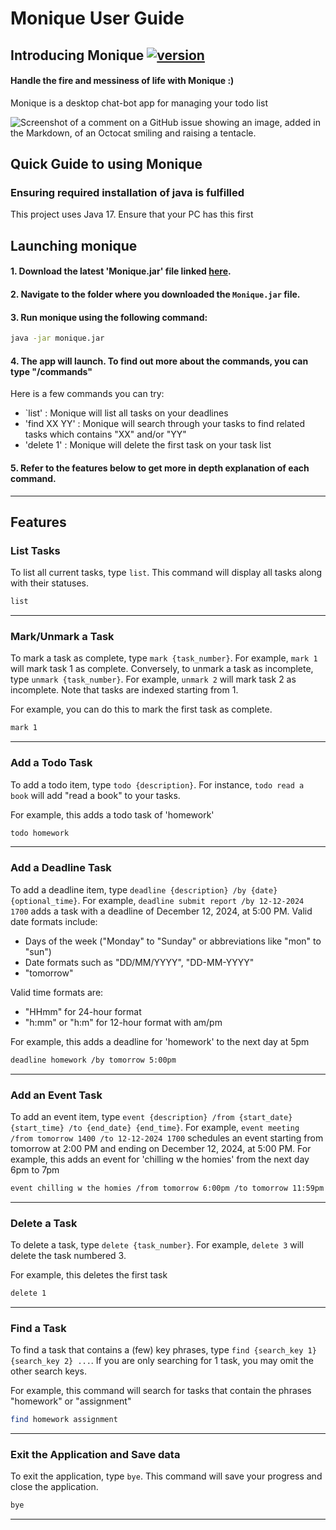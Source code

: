 # Monique User Guide

## Introducing Monique [![version](https://img.shields.io/badge/version-0.2-yellow.svg)](https://semver.org)

#### Handle the fire and messiness of life with Monique :)
Monique is a desktop chat-bot app for managing your todo list

![Screenshot of a comment on a GitHub issue showing an image, added in the Markdown, of an Octocat smiling and raising a tentacle.](Ui.png)

## Quick Guide to using Monique

### Ensuring required installation of java is fulfilled
This project uses Java 17. Ensure that your PC has this first

## Launching monique
#### 1. Download the latest 'Monique.jar' file linked [here](https://github.com/emmannyyy/ip/releases/download/v0.2/Monique.jar).
#### 2. Navigate to the folder where you downloaded the `Monique.jar` file.
#### 3. Run monique using the following command:
```bash
java -jar monique.jar
```
#### 4. The app will launch. To find out more about the commands, you can type "/commands"
Here is a few commands you can try:
- `list' : Monique will list all tasks on your deadlines
- 'find XX YY' : Monique will search through your tasks to find related tasks which contains "XX" and/or "YY"
- 'delete 1' : Monique will delete the first task on your task list

#### 5. Refer to the features below to get more in depth explanation of each command.

---
## Features

### List Tasks
To list all current tasks, type `list`. This command will display all tasks along with their statuses.
```bash
list
```
---
### Mark/Unmark a Task
To mark a task as complete, type `mark {task_number}`. For example, `mark 1` will mark task 1 as complete. Conversely, to unmark a task as incomplete, type `unmark {task_number}`. For example, `unmark 2` will mark task 2 as incomplete. Note that tasks are indexed starting from 1.

For example, you can do this to mark the first task as complete.
```bash
mark 1
```
---
### Add a Todo Task
To add a todo item, type `todo {description}`. For instance, `todo read a book` will add "read a book" to your tasks.

For example, this adds a todo task of 'homework'
```bash
todo homework
```
---
### Add a Deadline Task
To add a deadline item, type `deadline {description} /by {date} {optional_time}`. For example, `deadline submit report /by 12-12-2024 1700` adds a task with a deadline of December 12, 2024, at 5:00 PM. Valid date formats include:
- Days of the week ("Monday" to "Sunday" or abbreviations like "mon" to "sun")
- Date formats such as "DD/MM/YYYY", "DD-MM-YYYY"
- "tomorrow"

Valid time formats are:
- "HHmm" for 24-hour format
- "h:mm" or "h:m" for 12-hour format with am/pm

For example, this adds a deadline for 'homework' to the next day at 5pm
```bash
deadline homework /by tomorrow 5:00pm
```
---
### Add an Event Task
To add an event item, type `event {description} /from {start_date} {start_time} /to {end_date} {end_time}`. For example, `event meeting /from tomorrow 1400 /to 12-12-2024 1700` schedules an event starting from tomorrow at 2:00 PM and ending on December 12, 2024, at 5:00 PM.
For example, this adds an event for 'chilling w the homies' from the next day 6pm to 7pm
```bash
event chilling w the homies /from tomorrow 6:00pm /to tomorrow 11:59pm
```
---
### Delete a Task
To delete a task, type `delete {task_number}`. For example, `delete 3` will delete the task numbered 3.

For example, this deletes the first task
```bash
delete 1
```
---
### Find a Task
To find a task that contains a (few) key phrases, type `find {search_key 1} {search_key 2} ...`.
If you are only searching for 1 task, you may omit the other search keys.

For example, this command will search for tasks that contain the phrases "homework" or "assignment"
```bash
find homework assignment
```
---
### Exit the Application and Save data
To exit the application, type `bye`. This command will save your progress and close the application.
```bash
bye
```
---
